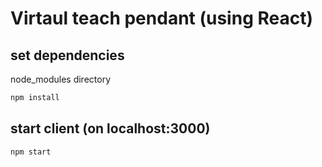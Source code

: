 # Virtaul teach pendant (using React)

## set dependencies
node_modules directory
```bash
npm install
```

## start client (on localhost:3000)

```bash
npm start
```
